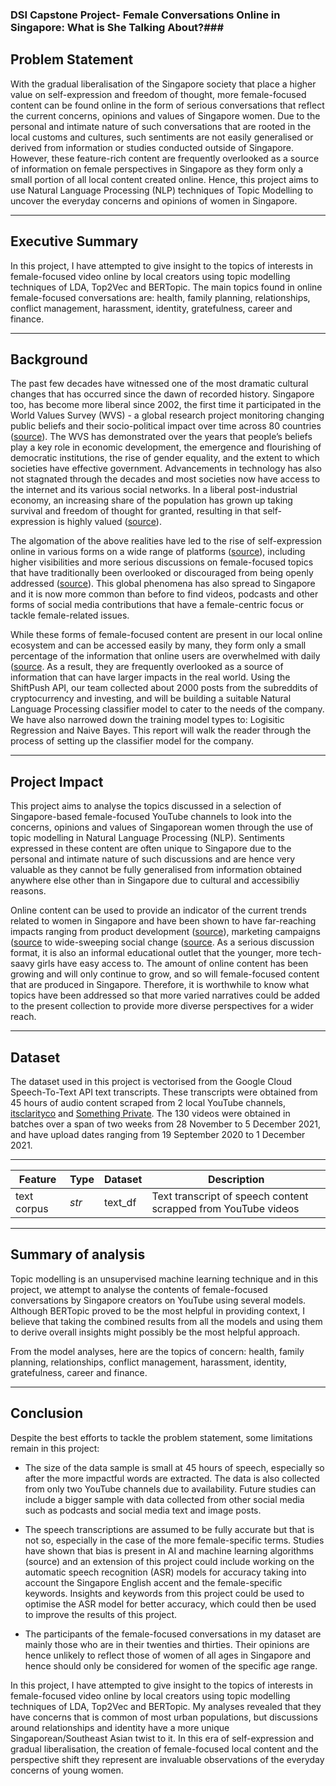 

### DSI Capstone Project- Female Conversations Online in Singapore: What is She Talking About?###

## Problem Statement

With the gradual liberalisation of the Singapore society that place a higher value on self-expression and freedom of thought, more female-focused content can be found online in the form of serious conversations that reflect the current concerns, opinions and values of Singapore women. Due to the personal and intimate nature of such conversations that are rooted in the local customs and cultures, such sentiments are not easily generalised or derived from information or studies conducted outside of Singapore. However, these feature-rich content are frequently overlooked as a source of information on female perspectives in Singapore as they form only a small portion of all local content created online. Hence, this project aims to use Natural Language Processing (NLP) techniques of Topic Modelling to uncover the everyday concerns and opinions of women in Singapore.

---

## Executive Summary

In this project, I have attempted to give insight to the topics of interests in female-focused video online by local creators using topic modelling techniques of LDA, Top2Vec and BERTopic. The main topics found in online female-focused conversations are: health, family planning, relationships, conflict management, harassment, identity, gratefulness, career and finance.

---

## Background

The past few decades have witnessed one of the most dramatic cultural changes that has occurred since the dawn of recorded history. Singapore too, has become more liberal since 2002, the first time it participated in the World Values Survey (WVS) - a global research project monitoring changing public beliefs and their socio-political impact over time across 80 countries ([source](https://www.straitstimes.com/singapore/community/singapore-still-conservative-on-moral-sexuality-issues-but-more-liberal-since)). The WVS has demonstrated over the years that people’s beliefs play a key role in economic development, the emergence and flourishing of democratic institutions, the rise of gender equality, and the extent to which societies have effective government. Advancements in technology has also not stagnated through the decades and most societies now have access to the internet and its various social networks. In a liberal post-industrial economy, an increasing share of the population has grown up taking survival and freedom of thought for granted, resulting in that self-expression is highly valued ([source](https://www.worldvaluessurvey.org/WVSContents.jsp)).

The algomation of the above realities have led to the rise of self-expression online in various forms on a wide range of platforms ([source](https://viewpoint.pointloma.edu/the-rise-of-the-social-media-influencer/)), including higher visibilities and more serious discussions on female-focused topics that have traditionally been overlooked or discouraged from being openly addressed ([source](https://womenlovetech.com/female-founders-apply-science-to-womens-health-issues/)). This global phenomena has also spread to Singapore and it is now more common than before to find videos, podcasts and other forms of social media contributions that have a female-centric focus or tackle female-related issues.

While these forms of female-focused content are present in our local online ecosystem and can be accessed easily by many,  they form only a small percentage of the information that online users are overwhelmed with daily ([source](https://www.wsj.com/articles/social-media-algorithms-rule-how-we-see-the-world-good-luck-trying-to-stop-them-11610884800). As a result, they are frequently overlooked as a source of information that can have larger impacts in the real world.
Using the ShiftPush API, our team collected about 2000 posts from the subreddits of cryptocurrency and investing, and will be building a suitable Natural Language Processing classifier model to cater to the needs of the company. We have also narrowed down the training model types to: Logisitic Regression and Naive Bayes. This report will walk the reader through the process of setting up the classifier model for the company.

---

## Project Impact

This project aims to analyse the topics discussed in a selection of Singapore-based female-focused YouTube channels to look into the concerns, opinions and values of Singaporean women through the use of topic modelling in Natural Language Processing (NLP). Sentiments expressed in these content are often unique to Singapore due to the personal and intimate nature of such discussions and are hence very valuable as they cannot be fully generalised from information obtained anywhere else other than in Singapore due to cultural and accessibiliy reasons. 

Online content can be used to provide an indicator of the current trends related to women in Singapore and have been shown to have far-reaching impacts ranging from product development ([source](https://www.sciencedirect.com/science/article/pii/S0148296320301363)), marketing campaigns ([source](https://digitalcontentnext.org/blog/2020/04/10/evaluating-the-value-of-media-content/) to wide-sweeping social change ([source](https://www.thedrum.com/opinion/2020/06/19/the-importance-social-media-instigating-social-change). As a serious discussion format, it is also an informal educational outlet that the younger, more tech-saavy girls have easy access to. The amount of online content has been growing and will only continue to grow, and so will female-focused content that are produced in Singapore. Therefore, it is worthwhile to know what topics have been addressed so that more varied narratives could be added to the present collection to provide more diverse perspectives for a wider reach.

---

## Dataset

The dataset used in this project is vectorised from the Google Cloud Speech-To-Text API text transcripts. These transcripts were obtained from 45 hours of audio content scraped from 2 local YouTube channels, [itsclarityco](https://www.youtube.com/channel/UCEAGCuChX7adlus-NQOamog/featured) and [Something Private](https://www.youtube.com/channel/UCAZ7NfSRX1reSpRUw0xtEmg). The 130 videos were obtained in batches over a span of two weeks from 28 November to 5 December 2021, and have upload dates ranging from 19 September 2020 to 1 December 2021.

---

|Feature|Type|Dataset|Description|
|---|---|---|---|
|text corpus|*str*|text_df|Text transcript of speech content scrapped from YouTube videos|

---

## Summary of analysis

Topic modelling is an unsupervised machine learning technique and in this project, we attempt to analyse the contents of female-focused conversations by Singapore creators on YouTube using several models. Although BERTopic proved to be the most helpful in providing context, I believe that taking the combined results from all the models and using them to derive overall insights might possibly be the most helpful approach.

From the model analyses, here are the topics of concern: health, family planning, relationships, conflict management, harassment, identity, gratefulness, career and finance.


---

## Conclusion

Despite the best efforts to tackle the problem statement, some limitations remain in this project:

- The size of the data sample is small at 45 hours of speech, especially so after the more impactful words are extracted. The data is also collected from only two YouTube channels due to availability. Future studies can include a bigger sample with data collected from other social media such as podcasts and social media text and image posts.

- The speech transcriptions are assumed to be fully accurate but that is not so, especially in the case of the more female-specific terms. Studies have shown that bias is present in AI and machine learning algorithms (source) and an extension of this project could include working on the automatic speech recognition (ASR) models for accuracy taking into account the Singapore English accent and the female-specific keywords. Insights and keywords from this project could be used to optimise the ASR model for better accuracy, which could then be used to improve the results of this project.

- The participants of the female-focused conversations in my dataset are mainly those who are in their twenties and thirties. Their opinions are hence unlikely to reflect those of women of all ages in Singapore and hence should only be considered for women of the specific age range.

In this project, I have attempted to give insight to the topics of interests in female-focused video online by local creators using topic modelling techniques of LDA, Top2Vec and BERTopic. My analyses revealed that they have concerns that is common of most urban populations, but discussions around relationships and identity have a more unique Singaporean/Southeast Asian twist to it. In this era of self-expression and gradual liberalisation, the creation of female-focused local content and the perspective shift they represent are invaluable observations of the everyday concerns of young women.
